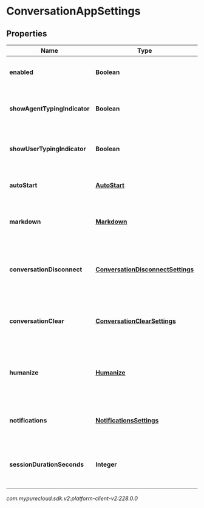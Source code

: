 # ConversationAppSettings


## Properties

| Name | Type | Description | Notes |
| ------------ | ------------- | ------------- | ------------- |
| **enabled** | **Boolean** | The toggle to enable or disable conversations |  [optional] |
| **showAgentTypingIndicator** | **Boolean** | The toggle to enable or disable typing indicator for messenger |  [optional] |
| **showUserTypingIndicator** | **Boolean** | The toggle to enable or disable typing indicator for messenger |  [optional] |
| **autoStart** | [**AutoStart**](AutoStart) | The auto start for the messenger conversation |  [optional] |
| **markdown** | [**Markdown**](Markdown) | The markdown for the messenger app |  [optional] |
| **conversationDisconnect** | [**ConversationDisconnectSettings**](ConversationDisconnectSettings) | The conversation disconnect settings for the messenger app |  [optional] |
| **conversationClear** | [**ConversationClearSettings**](ConversationClearSettings) | The conversation clear settings for the messenger app |  [optional] |
| **humanize** | [**Humanize**](Humanize) | The humanize conversations settings for the messenger app |  [optional] |
| **notifications** | [**NotificationsSettings**](NotificationsSettings) | The notification settings for messenger apps |  [optional] |
| **sessionDurationSeconds** | **Integer** | The guest session duration settings for messenger conversations |  [optional] |




_com.mypurecloud.sdk.v2:platform-client-v2:228.0.0_
